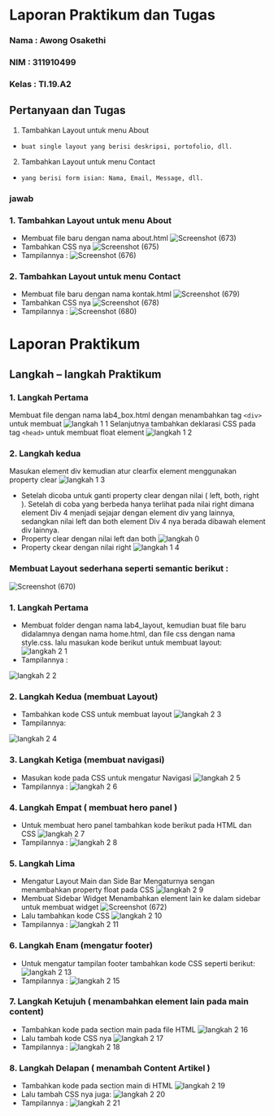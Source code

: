 # Laporan Praktikum dan Tugas

### Nama  : Awong Osakethi
### NIM   : 311910499
### Kelas : TI.19.A2

## Pertanyaan dan Tugas
1. Tambahkan Layout untuk menu About
- ``buat single layout yang berisi deskripsi, portofolio, dll.``
2. Tambahkan Layout untuk menu Contact
- ``yang berisi form isian: Nama, Email, Message, dll.``
### jawab 
### 1. Tambahkan Layout untuk menu About
- Membuat file baru dengan nama about.html
![Screenshot (673)](https://user-images.githubusercontent.com/56240483/115330860-0f276e80-a1bf-11eb-889a-ae3f20a47d81.png)
- Tambahkan CSS nya
![Screenshot (675)](https://user-images.githubusercontent.com/56240483/115330863-1189c880-a1bf-11eb-9d5c-ff861912ad75.png)
- Tampilannya :
![Screenshot (676)](https://user-images.githubusercontent.com/56240483/115330871-13ec2280-a1bf-11eb-880c-ebe8de78c7ba.png)

### 2. Tambahkan Layout untuk menu Contact
- Membuat file baru dengan nama kontak.html
![Screenshot (679)](https://user-images.githubusercontent.com/56240483/115330888-1a7a9a00-a1bf-11eb-8015-4b7c1c648350.png)
- Tambahkan CSS nya
![Screenshot (678)](https://user-images.githubusercontent.com/56240483/115330880-164e7c80-a1bf-11eb-8b3f-0e544a78828b.png)
- Tampilannya :
![Screenshot (680)](https://user-images.githubusercontent.com/56240483/115330893-1d758a80-a1bf-11eb-863b-0af23bb5c034.png)

# Laporan Praktikum
## Langkah – langkah Praktikum
### 1.	Langkah Pertama
Membuat file dengan nama lab4_box.html dengan menambahkan tag `<div>` untuk membuat 
![langkah 1 1](https://user-images.githubusercontent.com/56240483/115215570-d5f2ee00-a12d-11eb-9fb6-dcd508308e3f.png)
Selanjutnya tambahkan deklarasi CSS pada tag `<head>` untuk membuat float element
![langkah 1 2](https://user-images.githubusercontent.com/56240483/115215594-db503880-a12d-11eb-9624-b616d21530e4.png)
### 2. Langkah kedua
Masukan element div kemudian atur clearfix element menggunakan property clear
![langkah 1 3](https://user-images.githubusercontent.com/56240483/115215945-38e48500-a12e-11eb-8b4b-2cecb25727c3.png)
- Setelah dicoba untuk ganti property clear dengan nilai ( left, both, right ). Setelah di coba yang berbeda hanya terlihat pada nilai right dimana element Div 4 menjadi sejajar dengan element div yang lainnya, sedangkan nilai left dan both element Div 4 nya berada dibawah element div lainnya.
- Property clear dengan nilai left dan both
![langkah 0](https://user-images.githubusercontent.com/56240483/115216102-63364280-a12e-11eb-9319-196155f6aad6.png)
- Property ckear dengan nilai right
![langkah 1 4](https://user-images.githubusercontent.com/56240483/115216112-65000600-a12e-11eb-901b-2afd80bf0ad7.png)

### Membuat Layout sederhana seperti semantic berikut :
![Screenshot (670)](https://user-images.githubusercontent.com/56240483/115216480-bdcf9e80-a12e-11eb-965d-69694f8ea857.png)
### 1.	Langkah Pertama
- Membuat folder dengan nama lab4_layout, kemudian buat file baru didalamnya dengan nama home.html, dan file css dengan nama style.css. lalu masukan kode berikut untuk membuat layout:
![langkah 2 1](https://user-images.githubusercontent.com/56240483/115220730-17d26300-a133-11eb-92f2-c33fac39d75a.png)
- Tampilannya :

![langkah 2 2](https://user-images.githubusercontent.com/56240483/115220738-1a34bd00-a133-11eb-9c0a-a4897890cf8e.png)
### 2.	Langkah Kedua (membuat Layout)
- Tambahkan kode CSS untuk membuat layout
![langkah 2 3](https://user-images.githubusercontent.com/56240483/115220740-1b65ea00-a133-11eb-8fa3-f263e6390be4.png)
- Tampilannya:

![langkah 2 4](https://user-images.githubusercontent.com/56240483/115220746-1c971700-a133-11eb-8ff4-006af3b1e54a.png)
### 3.	Langkah Ketiga (membuat navigasi)
- Masukan kode pada CSS untuk mengatur Navigasi
![langkah 2 5](https://user-images.githubusercontent.com/56240483/115218290-98dc2b00-a130-11eb-9de6-13840e162a80.png)
- Tampilannya :
![langkah 2 6](https://user-images.githubusercontent.com/56240483/115218293-9aa5ee80-a130-11eb-995f-3a4d80a55e5f.png)
### 4.	Langkah Empat ( membuat hero panel )
- Untuk membuat hero panel tambahkan kode berikut pada HTML dan CSS
![langkah 2 7](https://user-images.githubusercontent.com/56240483/115218818-2455bc00-a131-11eb-8aaf-5ab3a7f824f9.png)
- Tampilannya :
![langkah 2 8](https://user-images.githubusercontent.com/56240483/115218825-26b81600-a131-11eb-82df-3d133d2f6f52.png)
### 5.	Langkah Lima
-	Mengatur Layout Main dan Side Bar
Mengaturnya sengan menambahkan property float pada CSS
![langkah 2 9](https://user-images.githubusercontent.com/56240483/115219186-74cd1980-a131-11eb-8f75-0513dcce3bd7.png)
-	Membuat Sidebar Widget
Menambahkan element lain ke dalam sidebar untuk membuat widget
![Screenshot (672)](https://user-images.githubusercontent.com/56240483/115219222-7f87ae80-a131-11eb-935e-440dd71dc38b.png)
-	Lalu tambahkan kode CSS
![langkah 2 10](https://user-images.githubusercontent.com/56240483/115219247-86162600-a131-11eb-89f9-567c490842f8.png)
- Tampilannya :
![langkah 2 11](https://user-images.githubusercontent.com/56240483/115219254-87dfe980-a131-11eb-872d-48a8f30309f1.png)
### 6.	Langkah Enam (mengatur footer)
- Untuk mengatur tampilan footer tambahkan kode CSS seperti berikut:
![langkah 2 13](https://user-images.githubusercontent.com/56240483/115219840-16546b00-a132-11eb-8064-7f47117fb320.png)
- Tampilannya :
![langkah 2 15](https://user-images.githubusercontent.com/56240483/115219843-181e2e80-a132-11eb-8af7-14eeadba4388.png)
### 7.	Langkah Ketujuh ( menambahkan element lain pada main content)
- Tambahkan kode pada section main pada file HTML
![langkah 2 16](https://user-images.githubusercontent.com/56240483/115220159-6df2d680-a132-11eb-90b4-73fdc6004188.png)
- Lalu tambah kode CSS nya
![langkah 2 17](https://user-images.githubusercontent.com/56240483/115220169-70553080-a132-11eb-8bb3-ea9c5bf8fa29.png)
- Tampilannya :
![langkah 2 18](https://user-images.githubusercontent.com/56240483/115220130-67645f00-a132-11eb-9a00-9f04d88f4ef7.png)
### 8.	Langkah Delapan ( menambah Content Artikel )
- Tambahkan kode pada section main di HTML
![langkah 2 19](https://user-images.githubusercontent.com/56240483/115220144-69c6b900-a132-11eb-9275-5992c837a750.png)
- Lalu tambah CSS nya juga:
![langkah 2 20](https://user-images.githubusercontent.com/56240483/115220149-6af7e600-a132-11eb-9240-91e742e0471a.png)
- Tampilannya :
![langkah 2 21](https://user-images.githubusercontent.com/56240483/115220151-6b907c80-a132-11eb-9dfc-dfcd93bdc7ca.png)








